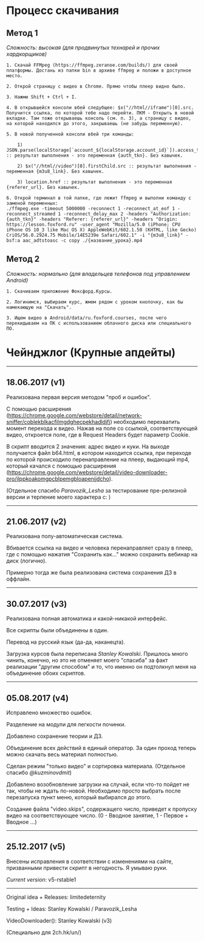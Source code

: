 
  Процесс скачивания
====================

Метод 1
--------

*Сложность: высокая (для продвинутых технарей и прочих хардкорщиков)*

    1. Скачай FFMpeg (https://ffmpeg.zeranoe.com/builds/) для своей платформы. Достань из папки bin в архиве ffmpeg и положи в доступное место.

    2. Открой страницу с видео в Chrome. Прямо чтобы плеер видно было.

    3. Нажми Shift + Ctrl + I.

    4. В открывшейся консоли вбей следубщее: $x("//html//iframe")[0].src. Получится ссылка, по которой тебе надо перейти. ПКМ - Открыть в новой вкладке. Там тоже открываешь консоль (см. п. 3), а страницу с видео, на которой находился до этого, закрываешь (не забудь переменную).
    
    5. В новой полученной консоли вбей три команды:
    
        1) JSON.parse(localStorage[`account_${localStorage.account_id}`]).access_token :: результат выполнения - это переменная {auth_tkn}. Без кавычек.
        
        2) $x("//html//video")[0].firstChild.src :: результат выполнения - переменная {m3u8_link}. Без кавычек.
        
        3) location.href :: результат выполнения - это переменная {referer_url}. Без кавычек.
    
    6. Открой терминал в той папке, где лежит ffmpeg и выполни команду c заменой переменных:
    ./ffmpeg.exe -timeout 5000000 -reconnect 1 -reconnect_at_eof 1 -reconnect_streamed 1 -reconnect_delay_max 2 -headers "Authorization: {auth_tkn}" -headers "Referer: {referer_url}" -headers "Origin: https://lesson.foxford.ru" -user_agent "Mozilla/5.0 (iPhone; CPU iPhone OS 10_3 like Mac OS X) AppleWebKit/602.1.50 (KHTML, like Gecko) CriOS/56.0.2924.75 Mobile/14E5239e Safari/602.1" -i "{m3u8_link}" -bsf:a aac_adtstoasc -c copy ./{название_урока}.mp4

Метод 2
--------------------

*Сложность: нормально (для владельцев телефонов под управлением Android)*

    1. Скачиваем приложение Фоксфорд.Курсы.

    2. Логинимся, выбираем курс, жмем рядом с уроком кнопочку, как бы намекающую на "Скачать".

    3. Ищем видео в Android/data/ru.foxford.courses, после чего перекидываем на ПК с использованием облачного диска или специального ПО.

Чейнджлог (Крупные апдейты)
====================

---

18.06.2017 (v1)
---

Реализована первая версия методом "проб и ошибок".

С помощью расширения (https://chrome.google.com/webstore/detail/network-sniffer/coblekblkacfilmgdghecpekhadldjfj) необходимо перехватить момент перехода к видео. Нажав на поле со ссылкой, соответствующей видео, откроется поле, где в Request Headers будет параметр Cookie. 

В скрипт вводится 2 значения: адрес видео и куки. На выходе получается файл b64.html, в котором находится ссылка, при переходе по которой происходило перенаправление на плеер, выдающий mp4, который качался с помощью расширения (https://chrome.google.com/webstore/detail/video-downloader-pro/ilppkoakomgpcblpemgbloapenijdcho).

(Отдельное спасибо *Paravozik_Lesha* за тестирование пре-релизной версии и терпение моего характера c: )

---

21.06.2017 (v2)
---

Реализована полу-автоматическая система.

Вбивается ссылка на видео и человека перенаправляет сразу в плеер, где с помощью нажатия "Сохранить как..." можно сохранить вебинар на диск (логично). 

Примерно тогда же была реализована система сохранения ДЗ в оффлайн.

---

30.07.2017 (v3)
---

Реализована полная автоматика и какой-никакой интерфейс.

Все скрипты были объединены в один.

Перевод на русский язык (да-да, наканецта).

Загрузка курсов была переписана *Stanley Kowalski*. Пришлось много чинить, конечно, но это не отменяет моего "спасиба" за факт реализации "другим способом" и то, что именно он подтолкнул меня на объединение обоих скриптов.

---

05.08.2017 (v4)
---

Исправлено множество ошибок.

Разделение на модули для легкости починки.

Добавлено сохранение теории и ДЗ.

Объединение всех действий в единый оператор. За один проход теперь можно скачать весь материал полностью.

Сделан режим "только видео" и сортировка материала. (Отдельное спасибо *@kuzminovdmit*)

Добавлено возобновление загрузки на случай, если что-то пойдет не так, чтобы не ждать по-новой. Необходимо просто выбрать после перезапуска пункт меню, который выбирался до этого.

Создание файла "video.skips", содержащего число, приведет к пропуску видео на соответствующее число. (0 - Вводное занятие, 1 - Первое + Вводное ...)

--------

25.12.2017 (v5)
---

Внесены исправления в соответствии с изменениями на сайте, призванными привести скрипт в негодность. Я умываю руки.

*Current version*: v5-rstable1

--------

Original idea + Releases: limitedeternity

Testing + Ideas: Stanley Kowalski / Paravozik_Lesha

VideoDownloader(): Stanley Kowalski (v3)

(Специально для 2ch.hk/un/)
